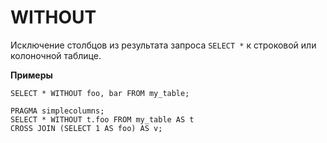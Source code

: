 # WITHOUT

Исключение столбцов из результата запроса `SELECT *` к строковой или колоночной таблице.

**Примеры**

``` yql
SELECT * WITHOUT foo, bar FROM my_table;
```

``` yql
PRAGMA simplecolumns;
SELECT * WITHOUT t.foo FROM my_table AS t
CROSS JOIN (SELECT 1 AS foo) AS v;
```
